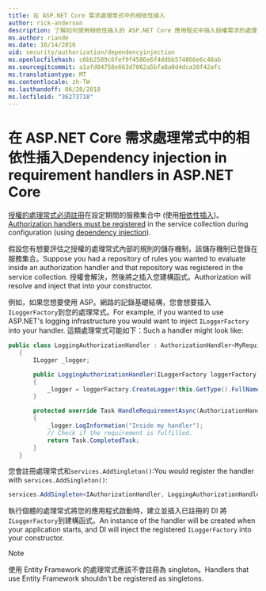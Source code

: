 ```yaml
---
title: 在 ASP.NET Core 需求處理常式中的相依性插入
author: rick-anderson
description: 了解如何使用相依性插入的 ASP.NET Core 應用程式中插入授權需求的處理常式。
ms.author: riande
ms.date: 10/14/2016
uid: security/authorization/dependencyinjection
ms.openlocfilehash: c6bb2589c6fef9f4586e6f4ddbb574866e6c48ab
ms.sourcegitcommit: a1afd04758e663d7062a5bfa8a0d4dca38f42afc
ms.translationtype: MT
ms.contentlocale: zh-TW
ms.lasthandoff: 06/20/2018
ms.locfileid: "36273718"
---
```

# <a name="dependency-injection-in-requirement-handlers-in-aspnet-core"></a><span data-ttu-id="08fe8-103">在 ASP.NET Core 需求處理常式中的相依性插入</span><span class="sxs-lookup"><span data-stu-id="08fe8-103">Dependency injection in requirement handlers in ASP.NET Core</span></span>

<a name="security-authorization-di"></a>

<span data-ttu-id="08fe8-104">[授權的處理常式必須註冊](xref:security/authorization/policies#handler-registration)在設定期間的服務集合中 (使用[相依性插入](xref:fundamentals/dependency-injection#fundamentals-dependency-injection))。</span><span class="sxs-lookup"><span data-stu-id="08fe8-104">[Authorization handlers must be registered](xref:security/authorization/policies#handler-registration) in the service collection during configuration (using [dependency injection](xref:fundamentals/dependency-injection#fundamentals-dependency-injection)).</span></span>

<span data-ttu-id="08fe8-105">假設您有想要評估之授權的處理常式內部的規則的儲存機制，該儲存機制已登錄在服務集合。</span><span class="sxs-lookup"><span data-stu-id="08fe8-105">Suppose you had a repository of rules you wanted to evaluate inside an authorization handler and that repository was registered in the service collection.</span></span> <span data-ttu-id="08fe8-106">授權會解決，然後將之插入您建構函式。</span><span class="sxs-lookup"><span data-stu-id="08fe8-106">Authorization will resolve and inject that into your constructor.</span></span>

<span data-ttu-id="08fe8-107">例如，如果您想要使用 ASP。網路的記錄基礎結構，您會想要插入`ILoggerFactory`到您的處理常式。</span><span class="sxs-lookup"><span data-stu-id="08fe8-107">For example, if you wanted to use ASP.NET's logging infrastructure you would want to inject `ILoggerFactory` into your handler.</span></span> <span data-ttu-id="08fe8-108">這類處理常式可能如下：</span><span class="sxs-lookup"><span data-stu-id="08fe8-108">Such a handler might look like:</span></span>

```csharp
public class LoggingAuthorizationHandler : AuthorizationHandler<MyRequirement>
   {
       ILogger _logger;

       public LoggingAuthorizationHandler(ILoggerFactory loggerFactory)
       {
           _logger = loggerFactory.CreateLogger(this.GetType().FullName);
       }

       protected override Task HandleRequirementAsync(AuthorizationHandlerContext context, MyRequirement requirement)
       {
           _logger.LogInformation("Inside my handler");
           // Check if the requirement is fulfilled.
           return Task.CompletedTask;
       }
   }
   ```

<span data-ttu-id="08fe8-109">您會註冊處理常式和`services.AddSingleton()`:</span><span class="sxs-lookup"><span data-stu-id="08fe8-109">You would register the handler with `services.AddSingleton()`:</span></span>

```csharp
services.AddSingleton<IAuthorizationHandler, LoggingAuthorizationHandler>();
```

<span data-ttu-id="08fe8-110">執行個體的處理常式將您的應用程式啟動時，建立並插入已註冊的 DI 將`ILoggerFactory`到建構函式。</span><span class="sxs-lookup"><span data-stu-id="08fe8-110">An instance of the handler will be created when your application starts, and DI will inject the registered `ILoggerFactory` into your constructor.</span></span>

> [!NOTE]
> <span data-ttu-id="08fe8-111">使用 Entity Framework 的處理常式應該不會註冊為 singleton。</span><span class="sxs-lookup"><span data-stu-id="08fe8-111">Handlers that use Entity Framework shouldn't be registered as singletons.</span></span>
